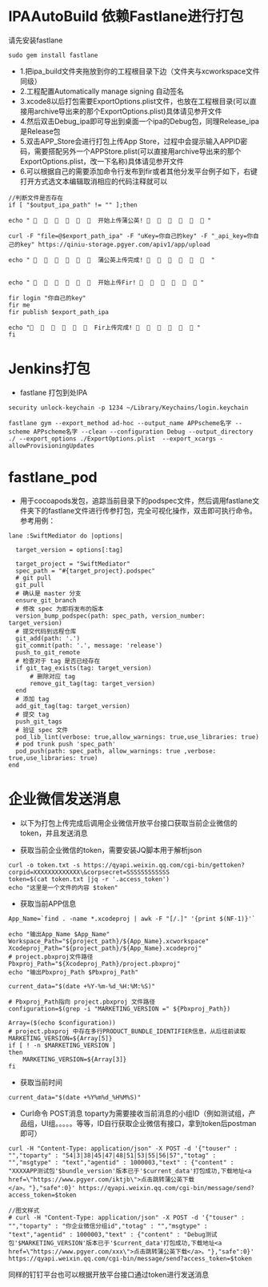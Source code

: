 # IPAAutoBuild 依赖Fastlane进行打包
请先安装fastlane
```
sudo gem install fastlane
```
* 1.把ipa_build文件夹拖放到你的工程根目录下边（文件夹与xcworkspace文件同级）
*  2.工程配置Automatically manage signing 自动签名
*  3.xcode8以后打包需要ExportOptions.plist文件，也放在工程根目录(可以直接用archive导出来的那个ExportOptions.plist)具体请见参开文件
*  4.然后双击Debug_ipa即可导出到桌面一个ipa的Debug包，同理Release_ipa是Release包
*  5.双击APP_Store会进行打包上传App Store，过程中会提示输入APPID密码，需要搭配另外一个APPStore.plist(可以直接用archive导出来的那个ExportOptions.plist，改一下名称)具体请见参开文件
*  6.可以根据自己的需要添加命令行发布到fir或者其他分发平台例子如下，右键打开方式选文本编辑取消相应的代码注释就可以
```objc
//判断文件是否存在
if [ "$output_ipa_path" != "" ];then

echo " 🎉  🎉  🎉  🎉  🎉  🎉  开始上传蒲公英! 🎉  🎉  🎉  🎉  🎉  🎉 "

curl -F "file=@$export_path_ipa" -F "uKey=你自己的key" -F "_api_key=你自己的key" https://qiniu-storage.pgyer.com/apiv1/app/upload

echo " 🎉  🎉  🎉  🎉  🎉  🎉  蒲公英上传完成! 🎉  🎉  🎉  🎉  🎉  🎉  "


echo " 🎉  🎉  🎉  🎉  🎉  🎉  开始上传Fir! 🎉  🎉  🎉  🎉  🎉  🎉 "

fir login "你自己的key"
fir me
fir publish $export_path_ipa
 
echo "🎉  🎉  🎉  🎉  🎉  🎉  Fir上传完成! 🎉  🎉  🎉  🎉  🎉  🎉 "
fi
```

# Jenkins打包
* fastlane 打包到处IPA
```
security unlock-keychain -p 1234 ~/Library/Keychains/login.keychain 

fastlane gym --export_method ad-hoc --output_name APPscheme名字 --scheme APPscheme名字 --clean --configuration Debug --output_directory ./ --export_options ./ExportOptions.plist  --export_xcargs -allowProvisioningUpdates

```


# fastlane_pod
* 用于cocoapods发包，追踪当前目录下的podspec文件，然后调用fastlane文件夹下的fastlane文件进行传参打包，完全可视化操作，双击即可执行命令。
参考用例：
```
lane :SwiftMediator do |options|

  target_version = options[:tag]
 
  target_project = "SwiftMediator"
  spec_path = "#{target_project}.podspec"
  # git pull
  git_pull 
  # 确认是 master 分支
  ensure_git_branch
  # 修改 spec 为即将发布的版本
  version_bump_podspec(path: spec_path, version_number: target_version)
  # 提交代码到远程仓库
  git_add(path: '.')
  git_commit(path: '.', message: 'release')
  push_to_git_remote
  # 检查对于 tag 是否已经存在
  if git_tag_exists(tag: target_version)
      # 删除对应 tag
      remove_git_tag(tag: target_version)
  end
  # 添加 tag
  add_git_tag(tag: target_version)
  # 提交 tag
  push_git_tags
  # 验证 spec 文件
  pod_lib_lint(verbose: true,allow_warnings: true,use_libraries: true)
  # pod trunk push 'spec_path'
  pod_push(path: spec_path, allow_warnings: true ,verbose: true,use_libraries: true)
end
```
# 企业微信发送消息

* 以下为打包上传完成后调用企业微信开放平台接口获取当前企业微信的token，并且发送消息

* 获取当前企业微信的token，需要安装JQ脚本用于解析json
```
curl -o token.txt -s https://qyapi.weixin.qq.com/cgi-bin/gettoken?corpid=XXXXXXXXXXXXX\&corpsecret=SSSSSSSSSSSS
token=$(cat token.txt |jq -r '.access_token')
echo "这里是一个文件的内容 $token"
```
* 获取当前APP信息
```
App_Name=`find . -name *.xcodeproj | awk -F "[/.]" '{print $(NF-1)}'`

echo "输出App_Name $App_Name"
Workspace_Path="${project_path}/${App_Name}.xcworkspace"
Xcodeproj_Path="${project_path}/${App_Name}.xcodeproj"
# project.pbxproj文件路径
Pbxproj_Path="${Xcodeproj_Path}/project.pbxproj"
echo "输出Pbxproj_Path $Pbxproj_Path"

current_data="$(date +%Y-%m-%d_%H:%M:%S)"

# Pbxproj_Path指向 project.pbxproj 文件路径
configuration=$(grep -i "MARKETING_VERSION =" ${Pbxproj_Path})

Array=($(echo $configuration))
# project.pbxproj 中存在多行PRODUCT_BUNDLE_IDENTIFIER信息，从后往前读取
MARKETING_VERSION=${Array[5]}
if [ ! -n $MARKETING_VERSION ]
then
    MARKETING_VERSION=${Array[3]}
fi
```
* 获取当前时间
```
current_data="$(date +%Y%m%d_%H%M%S)"
```
* Curl命令 POST消息 toparty为需要接收当前消息的小组ID（例如测试组，产品组，UI组。。。。。等等，ID自行获取企业微信有接口，拿到token后postman即可）
```
curl -H "Content-Type: application/json" -X POST -d '{"touser" : "","toparty" : "54|3|38|45|47|48|51|53|55|56|57","totag" : "","msgtype" : "text","agentid" : 1000003,"text" : {"content" : "XXXXAPP测试包'$bundle_version'版本已于'$current_data'打包成功,下载地址<a href=\"https://www.pgyer.com/iktjb\">点击跳转蒲公英下载</a>。"},"safe":0}' https://qyapi.weixin.qq.com/cgi-bin/message/send?access_token=$token

//图文样式
# curl -H "Content-Type: application/json" -X POST -d '{"touser" : "","toparty" : "你企业微信分组id","totag" : "","msgtype" : "text","agentid" : 1000003,"text" : {"content" : "Debug测试包'$MARKETING_VERSION'版本已于'$current_data'打包成功,下载地址<a href=\"https://www.pgyer.com/xxx\">点击跳转蒲公英下载</a>。"},"safe":0}' https://qyapi.weixin.qq.com/cgi-bin/message/send?access_token=$token

```
同样的钉钉平台也可以根据开放平台接口通过token进行发送消息
